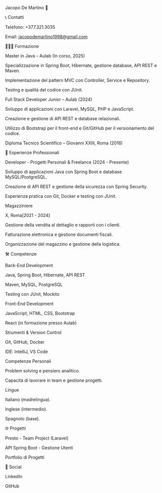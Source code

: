 Jacopo De Martino 👤



📞 Contatti

Telefono: +377.321.3035

Email: jacopodemartino1998@gmail.com

🧑🏻‍🎓 Formazione

Master in Java – Aulab (In corso, 2025)

Specializzazione in Spring Boot, Hibernate, gestione database, API REST e Maven.

Implementazione del pattern MVC con Controller, Service e Repository.

Testing e qualità del codice con JUnit.

Full Stack Developer Junior – Aulab (2024)

Sviluppo di applicazioni con Laravel, MySQL, PHP e JavaScript.

Creazione e gestione di API REST e database relazionali.

Utilizzo di Bootstrap per il front-end e Git/GitHub per il versionamento del codice.

Diploma Tecnico Scientifico – Giovanni XXIII, Roma (2016)

💼 Esperienze Professionali

Developer - Progetti Personali & Freelance (2024 - Presente)

Sviluppo di applicazioni Java con Spring Boot e database MySQL/PostgreSQL.

Creazione di API REST e gestione della sicurezza con Spring Security.

Esperienza pratica con Git, Docker e testing con JUnit.

Magazziniere

X, Roma[2021 - 2024]

Gestione della vendita al dettaglio e rapporti con i clienti.

Fatturazione elettronica e gestione documenti fiscali.

Organizzazione del magazzino e gestione della logistica.

🛠️ Competenze

Back-End Development

Java, Spring Boot, Hibernate, API REST

Maven, MySQL, PostgreSQL

Testing con JUnit, Mockito

Front-End Development

JavaScript, HTML, CSS, Bootstrap

React (in formazione presso Aulab)

Strumenti & Version Control

Git, GitHub, Docker

IDE: IntelliJ, VS Code

Competenze Personali

Problem solving e pensiero analitico.

Capacità di lavorare in team e gestione progetti.

Lingue

Italiano (madrelingua).

Inglese (intermedio).

Spagnolo (base).

🌐 Progetti

Presto - Team Project (Laravel)

API Spring Boot - Gestione Utenti

Portfolio di Progetti

🔗 Social

LinkedIn

GitHub
